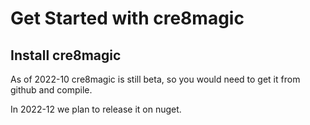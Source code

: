 # Get Started with cre8magic


## Install cre8magic

As of 2022-10 cre8magic is still beta, so you would need to get it from github and compile. 

In 2022-12 we plan to release it on nuget.